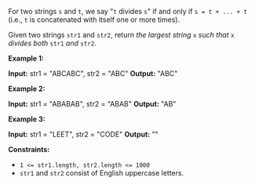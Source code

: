 
For two strings  `s`  and  `t`, we say "`t`  divides  `s`" if and only if  `s = t + ... + t`  (i.e.,  `t`  is concatenated with itself one or more times).

Given two strings  `str1`  and  `str2`, return  _the largest string_ `x` _such that_ `x` _divides both_ `str1` _and_ `str2`.

**Example 1:**

**Input:** str1 = "ABCABC", str2 = "ABC"
**Output:** "ABC"

**Example 2:**

**Input:** str1 = "ABABAB", str2 = "ABAB"
**Output:** "AB"

**Example 3:**

**Input:** str1 = "LEET", str2 = "CODE"
**Output:** ""

**Constraints:**

-   `1 <= str1.length, str2.length <= 1000`
-   `str1`  and  `str2`  consist of English uppercase letters.
